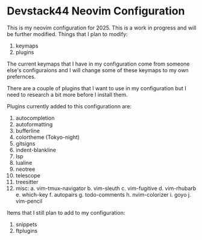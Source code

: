 # Devstack44 Neovim Configuration

This is my neovim configuration for 2025. This is a work in progress and will be further modified.
Things that I plan to modify:

1. keymaps
2. plugins

The current keymaps that I have in my configuration come from someone else's configuraions and I will change some of these keymaps to my own prefernces.

There are a couple of plugins that I want to use in my configuration but I need to research a bit more before I install them.

Plugins currently added to this configurationn are:

1. autocompletion
2. autoformatting
3. bufferline
4. colortheme (Tokyo-night)
5. gitsigns
6. indent-blankline
7. lsp
8. lualine
9. neotree
10. telescope
11. treesitter
12. misc:
    a. vim-tmux-navigator
    b. vim-sleuth
    c. vim-fugitive
    d. vim-rhubarb
    e. which-key
    f. autopairs
    g. todo-comments
    h. nvim-colorizer
    i. goyo
    j. vim-pencil

Items that I still plan to add to my configuration:

1. snippets
2. ftplugins
